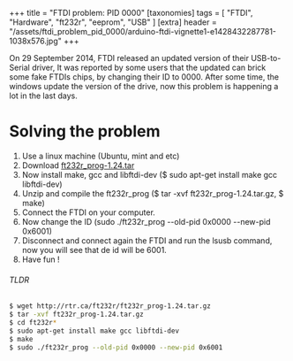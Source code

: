 +++
title = "FTDI problem: PID 0000"
[taxonomies]
tags = [ "FTDI", "Hardware", "ft232r", "eeprom", "USB" ]
[extra]
header = "/assets/ftdi_problem_pid_0000/arduino-ftdi-vignette1-e1428432287781-1038x576.jpg"
+++

On 29 September 2014, FTDI released an updated version of their USB-to-Serial driver, It was reported by some users that the updated can brick some fake FTDIs chips, by changing their ID to 0000\. After some time, the windows update the version of the drive, now this problem is happening a lot in the last days.

# Solving the problem

1.  Use a linux machine (Ubuntu, mint and etc)
2.  Download [ft232r_prog-1.24.tar](http://rtr.ca/ft232r/ft232r_prog-1.24.tar.gz)
3.  Now install make, gcc and libftdi-dev ($ sudo apt-get install make gcc libftdi-dev)
4.  Unzip and compile the ft232r_prog ($ tar -xvf ft232r_prog-1.24.tar.gz, $ make)
5.  Connect the FTDI on your computer.
6.  Now change the ID (sudo ./ft232r_prog --old-pid 0x0000 --new-pid 0x6001)
7.  Disconnect and connect again the FTDI and run the lsusb command, now you will see that de id will be 6001.
8.  Have fun !

###### TLDR

```sh
$ wget http://rtr.ca/ft232r/ft232r_prog-1.24.tar.gz
$ tar -xvf ft232r_prog-1.24.tar.gz
$ cd ft232r*
$ sudo apt-get install make gcc libftdi-dev
$ make
$ sudo ./ft232r_prog --old-pid 0x0000 --new-pid 0x6001
```
